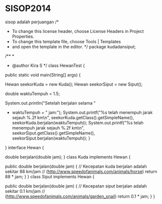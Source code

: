 # SISOP2014
sisop adalah perjuangan
/*
 * To change this license header, choose License Headers in Project Properties.
 * To change this template file, choose Tools | Templates
 * and open the template in the editor.
 */
package kudadansiput;

/**
 *
 * @author Kira S
 */
class HewanTest {

public static void main(String[] args) {

Hewan seekorKuda  = new Kuda(); Hewan seekorSiput = new Siput();

double waktuTempuh = 1.5;

System.out.println("Setelah berjalan selama "
+ waktuTempuh + " jam:");
System.out.printf("%s telah menempuh jarak sejauh %.2f km\n", seekorKuda.getClass().getSimpleName(), seekorKuda.berjalan(waktuTempuh));
System.out.printf("%s telah menempuh jarak sejauh %.2f km\n", seekorSiput.getClass().getSimpleName(), seekorSiput.berjalan(waktuTempuh));
    }
    
}
interface Hewan {


double berjalan(double jam);
}
class Kuda implements Hewan {

public double berjalan(double jam) {
// Kecepatan kuda berjalan adalah sekitar 88 km/jam
// (http://www.speedofanimals.com/animals/horse)
return 88 * jam;
}
}
class Siput implements Hewan {

public double berjalan(double jam) {
// Kecepatan siput berjalan adalah sekitar 0.1 km/jam
// (http://www.speedofanimals.com/animals/garden_snail)
return 0.1 * jam;
}
}
